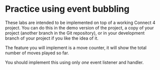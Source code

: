 # Practice using event bubbling

These labs are intended to be implemented on top of a working Connect 4 project. You can do this in the demo version of the project, a copy of your project (another branch in the Git repository), or in your development branch of your project if you like the idea of it.

The feature you will implement is a move counter, it will show the total number of moves played so far.

You should implement this using only _one_ event listener and handler.
